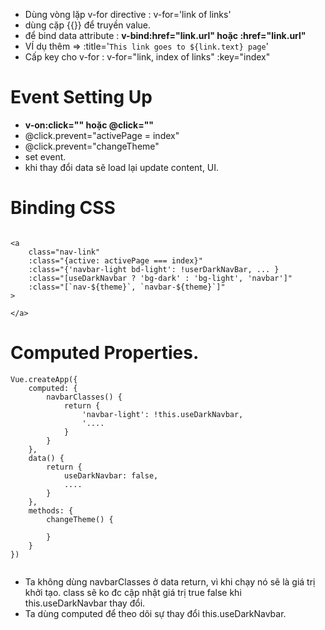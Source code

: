 - Dùng vòng lặp v-for directive : v-for='link of links'
- dùng cặp {{}} để truyền value.
- để bind data attribute : __v-bind:href="link.url" hoặc :href="link.url"__
- VÍ dụ thêm => :title='`This link goes to ${link.text} page`'
- Cấp key cho v-for : v-for="link, index of links" :key="index"



# Event Setting Up
- __v-on:click="" hoặc @click=""__
- @click.prevent="activePage =  index"
- @click.prevent="changeTheme"
- set event.
- khi thay đổi data sẽ load lại update content, UI.


# Binding CSS
```

<a
    class="nav-link"
    :class="{active: activePage === index}"
    :class="{'navbar-light bd-light': !userDarkNavBar, ... }
    :class="[useDarkNavbar ? 'bg-dark' : 'bg-light', 'navbar']"
    :class="[`nav-${theme}`, `navbar-${theme}`]"
>

</a>

```

# Computed Properties.

```
Vue.createApp({
    computed: {
        navbarClasses() {
            return {
                'navbar-light': !this.useDarkNavbar,
                '....
            }
        }
    },
    data() {
        return {
            useDarkNavbar: false,
            ....
        }
    },
    methods: {
        changeTheme() {

        }
    }
})


```

- Ta không dùng navbarClasses ở data return, vì khi chạy nó sẽ là giá trị khởi tạo. class sẽ ko đc cập nhật giá trị true false khi this.useDarkNavbar thay đổi.
- Ta dùng computed để theo dõi sự thay đổi this.useDarkNavbar.
